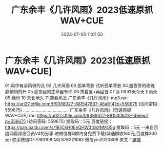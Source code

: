 ﻿---
title: 广东余丰《几许风雨》2023低速原抓WAV+CUE
date: 2023-07-03 11:01:50
categories: WAV车载音乐、镜像
tags: 华语中文
---
# 广东余丰《几许风雨》2023[低速原抓WAV+CUE]

01.风中有朵雨做的云
02.几许风雨
03.孤单背影
试听孤单背影
04.羞答答的玫瑰静悄悄的开
05.感恩我的生命里有你
06.凭着爱+再回首
07.荡
08.昨天今天下雨天
09.缘份
10.天长地久
11.笑看风云
广东余丰《几许风雨》mp3.rar: https://url27.ctfile.com/f/9388027-881547897-46a914?p=559675
(访问密码: 559675)
.....................................
广东余丰《几许风雨》[低速原抓WAV+CUE].rar: https://url27.ctfile.com/f/9388027-881530623-146eec?p=559675
(访问密码: 559675)
提取码：5元
百度链接：https://pan.baidu.com/s/1BIiCkH0EnQHW3tGdlNMO5g
提取码：5元
--来自百度网盘超级会员V4的分享
进微信群Q群终身免费下载(城通群收160元,百度群200元)
联系微信DF7080108 QQ 876321063
微信ym2020808
原文：[链接](https://blog.sina.com.cn/s/blog_1647c7e76010312jp.html)